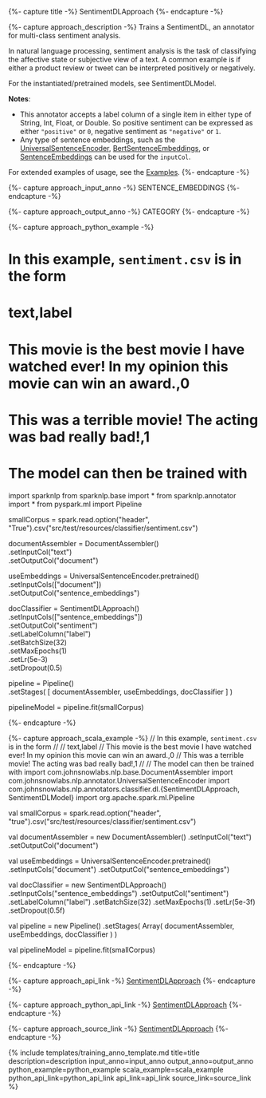 {%- capture title -%}
SentimentDLApproach
{%- endcapture -%}

{%- capture approach_description -%}
Trains a SentimentDL, an annotator for multi-class sentiment analysis.

In natural language processing, sentiment analysis is the task of classifying the affective state or subjective view
of a text. A common example is if either a product review or tweet can be interpreted positively or negatively.

For the instantiated/pretrained models, see SentimentDLModel.

**Notes**:
  - This annotator accepts a label column of a single item in either type of String, Int, Float, or Double.
    So positive sentiment can be expressed as either `"positive"` or `0`, negative sentiment as `"negative"` or `1`.
  - Any type of sentence embeddings, such as the [UniversalSentenceEncoder](/docs/en/transformers#universalsentenceencoder),
    [BertSentenceEmbeddings](/docs/en/transformers#bertsentenceembeddings), or
    [SentenceEmbeddings](docs/en/annotators#sentenceembeddings) can be used for the `inputCol`.

For extended examples of usage, see the [Examples](https://github.com/JohnSnowLabs/spark-nlp/blob/master/example/python/training/english/classification/SentimentDL_train_multiclass_sentiment_classifier.ipynb).
{%- endcapture -%}

{%- capture approach_input_anno -%}
SENTENCE_EMBEDDINGS
{%- endcapture -%}

{%- capture approach_output_anno -%}
CATEGORY
{%- endcapture -%}

{%- capture approach_python_example -%}
# In this example, `sentiment.csv` is in the form
#
# text,label
# This movie is the best movie I have watched ever! In my opinion this movie can win an award.,0
# This was a terrible movie! The acting was bad really bad!,1
#
# The model can then be trained with

import sparknlp
from sparknlp.base import *
from sparknlp.annotator import *
from pyspark.ml import Pipeline

smallCorpus = spark.read.option("header", "True").csv("src/test/resources/classifier/sentiment.csv")

documentAssembler = DocumentAssembler() \
    .setInputCol("text") \
    .setOutputCol("document")

useEmbeddings = UniversalSentenceEncoder.pretrained() \
    .setInputCols(["document"]) \
    .setOutputCol("sentence_embeddings")

docClassifier = SentimentDLApproach() \
    .setInputCols(["sentence_embeddings"]) \
    .setOutputCol("sentiment") \
    .setLabelColumn("label") \
    .setBatchSize(32) \
    .setMaxEpochs(1) \
    .setLr(5e-3) \
    .setDropout(0.5)

pipeline = Pipeline() \
    .setStages(
      [
        documentAssembler,
        useEmbeddings,
        docClassifier
      ]
    )

pipelineModel = pipeline.fit(smallCorpus)

{%- endcapture -%}

{%- capture approach_scala_example -%}
// In this example, `sentiment.csv` is in the form
//
// text,label
// This movie is the best movie I have watched ever! In my opinion this movie can win an award.,0
// This was a terrible movie! The acting was bad really bad!,1
//
// The model can then be trained with
import com.johnsnowlabs.nlp.base.DocumentAssembler
import com.johnsnowlabs.nlp.annotator.UniversalSentenceEncoder
import com.johnsnowlabs.nlp.annotators.classifier.dl.{SentimentDLApproach, SentimentDLModel}
import org.apache.spark.ml.Pipeline

val smallCorpus = spark.read.option("header", "true").csv("src/test/resources/classifier/sentiment.csv")

val documentAssembler = new DocumentAssembler()
  .setInputCol("text")
  .setOutputCol("document")

val useEmbeddings = UniversalSentenceEncoder.pretrained()
  .setInputCols("document")
  .setOutputCol("sentence_embeddings")

val docClassifier = new SentimentDLApproach()
  .setInputCols("sentence_embeddings")
  .setOutputCol("sentiment")
  .setLabelColumn("label")
  .setBatchSize(32)
  .setMaxEpochs(1)
  .setLr(5e-3f)
  .setDropout(0.5f)

val pipeline = new Pipeline()
  .setStages(
    Array(
      documentAssembler,
      useEmbeddings,
      docClassifier
    )
  )

val pipelineModel = pipeline.fit(smallCorpus)

{%- endcapture -%}

{%- capture approach_api_link -%}
[SentimentDLApproach](/api/com/johnsnowlabs/nlp/annotators/classifier/dl/SentimentDLApproach)
{%- endcapture -%}

{%- capture approach_python_api_link -%}
[SentimentDLApproach](/api/python/reference/autosummary/sparknlp/annotator/sentiment/sentiment_dl/index.html#sparknlp.annotator.sentiment.sentiment_dl.SentimentDLApproach)
{%- endcapture -%}

{%- capture approach_source_link -%}
[SentimentDLApproach](https://github.com/JohnSnowLabs/spark-nlp/tree/master/src/main/scala/com/johnsnowlabs/nlp/annotators/classifier/dl/SentimentDLApproach.scala)
{%- endcapture -%}

{% include templates/training_anno_template.md
title=title
description=description
input_anno=input_anno
output_anno=output_anno
python_example=python_example
scala_example=scala_example
python_api_link=python_api_link
api_link=api_link
source_link=source_link
%}

